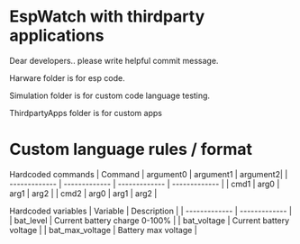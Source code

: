 # EspWatch with thirdparty applications

Dear developers.. please write helpful commit message.

Harware folder is for esp code.

Simulation folder is for custom code language testing.

ThirdpartyApps folder is for custom apps


# Custom language rules / format

Hardcoded commands
| Command | argument0 | argument1 | argument2|
| ------------- | ------------- | ------------- | ------------- |
| cmd1 | arg0  | arg1  | arg2  |
| cmd2 | arg0  | arg1  | arg2  |

Hardcoded variables
| Variable  | Description  |
| ------------- | ------------- |
| bat_level  | Current battery charge 0-100% |
| bat_voltage  | Current battery voltage  |
| bat_max_voltage  | Battery max voltage  |